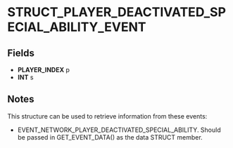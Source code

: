 # STRUCT_PLAYER_DEACTIVATED_SPECIAL_ABILITY_EVENT

## Fields
* **PLAYER_INDEX** p
* **INT** s

## Notes
This structure can be used to retrieve information from these events:
- EVENT_NETWORK_PLAYER_DEACTIVATED_SPECIAL_ABILITY.
Should be passed in GET_EVENT_DATA() as the data STRUCT member.